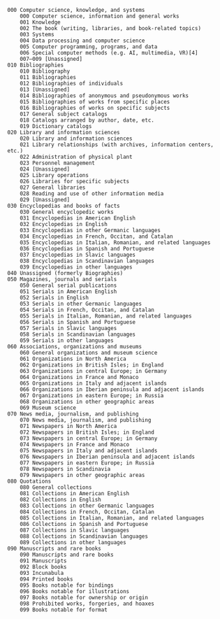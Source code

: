    000 Computer science, knowledge, and systems
        000 Computer science, information and general works
        001 Knowledge
        002 The book (writing, libraries, and book-related topics)
        003 Systems
        004 Data processing and computer science
        005 Computer programming, programs, and data
        006 Special computer methods (e.g. AI, multimedia, VR)[4]
        007–009 [Unassigned]
    010 Bibliographies
        010 Bibliography
        011 Bibliographies
        012 Bibliographies of individuals
        013 [Unassigned]
        014 Bibliographies of anonymous and pseudonymous works
        015 Bibliographies of works from specific places
        016 Bibliographies of works on specific subjects
        017 General subject catalogs
        018 Catalogs arranged by author, date, etc.
        019 Dictionary catalogs
    020 Library and information sciences
        020 Library and information sciences
        021 Library relationships (with archives, information centers, etc.)
        022 Administration of physical plant
        023 Personnel management
        024 [Unassigned]
        025 Library operations
        026 Libraries for specific subjects
        027 General libraries
        028 Reading and use of other information media
        029 [Unassigned]
    030 Encyclopedias and books of facts
        030 General encyclopedic works
        031 Encyclopedias in American English
        032 Encyclopedias in English
        033 Encyclopedias in other Germanic languages
        034 Encyclopedias in French, Occitan, and Catalan
        035 Encyclopedias in Italian, Romanian, and related languages
        036 Encyclopedias in Spanish and Portuguese
        037 Encyclopedias in Slavic languages
        038 Encyclopedias in Scandinavian languages
        039 Encyclopedias in other languages
    040 Unassigned (formerly Biographies)
    050 Magazines, journals and serials
        050 General serial publications
        051 Serials in American English
        052 Serials in English
        053 Serials in other Germanic languages
        054 Serials in French, Occitan, and Catalan
        055 Serials in Italian, Romanian, and related languages
        056 Serials in Spanish and Portuguese
        057 Serials in Slavic languages
        058 Serials in Scandinavian languages
        059 Serials in other languages
    060 Associations, organizations and museums
        060 General organizations and museum science
        061 Organizations in North America
        062 Organizations in British Isles; in England
        063 Organizations in central Europe; in Germany
        064 Organizations in France and Monaco
        065 Organizations in Italy and adjacent islands
        066 Organizations in Iberian peninsula and adjacent islands
        067 Organizations in eastern Europe; in Russia
        068 Organizations in other geographic areas
        069 Museum science
    070 News media, journalism, and publishing
        070 News media, journalism, and publishing
        071 Newspapers in North America
        072 Newspapers in British Isles; in England
        073 Newspapers in central Europe; in Germany
        074 Newspapers in France and Monaco
        075 Newspapers in Italy and adjacent islands
        076 Newspapers in Iberian peninsula and adjacent islands
        077 Newspapers in eastern Europe; in Russia
        078 Newspapers in Scandinavia
        079 Newspapers in other geographic areas
    080 Quotations
        080 General collections
        081 Collections in American English
        082 Collections in English
        083 Collections in other Germanic languages
        084 Collections in French, Occitan, Catalan
        085 Collections in Italian, Romanian, and related languages
        086 Collections in Spanish and Portuguese
        087 Collections in Slavic languages
        088 Collections in Scandinavian languages
        089 Collections in other languages
    090 Manuscripts and rare books
        090 Manuscripts and rare books
        091 Manuscripts
        092 Block books
        093 Incunabula
        094 Printed books
        095 Books notable for bindings
        096 Books notable for illustrations
        097 Books notable for ownership or origin
        098 Prohibited works, forgeries, and hoaxes
        099 Books notable for format

